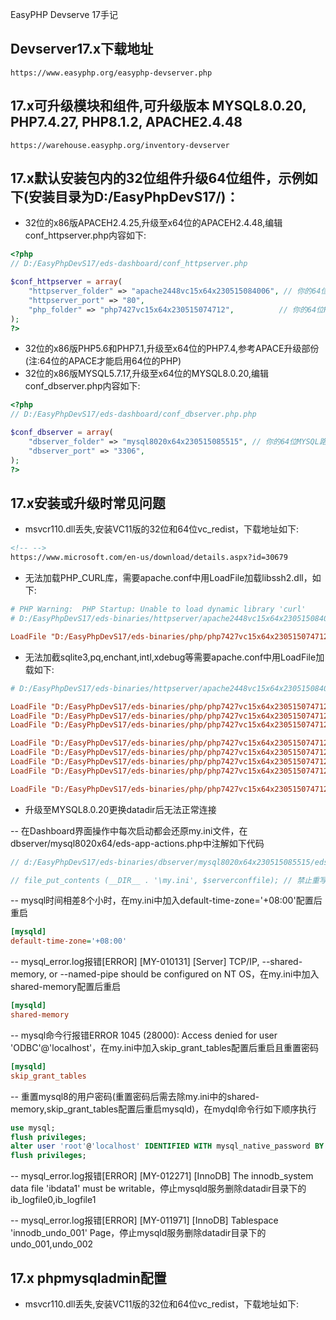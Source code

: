 EasyPHP Devserve 17手记

## Devserver17.x下载地址
```
https://www.easyphp.org/easyphp-devserver.php
```

## 17.x可升级模块和组件,可升级版本 MYSQL8.0.20, PHP7.4.27, PHP8.1.2, APACHE2.4.48
```
https://warehouse.easyphp.org/inventory-devserver
```

## 17.x默认安装包内的32位组件升级64位组件，示例如下(安装目录为D:/EasyPhpDevS17/)：
- 32位的x86版APACEH2.4.25,升级至x64位的APACEH2.4.48,编辑conf_httpserver.php内容如下:
```php
<?php
// D:/EasyPhpDevS17/eds-dashboard/conf_httpserver.php

$conf_httpserver = array(
	"httpserver_folder" => "apache2448vc15x64x230515084006", // 你的64位Apache路径
	"httpserver_port" => "80",
	"php_folder" => "php7427vc15x64x230515074712",          // 你的64位PHP路径
);
?>
```

- 32位的x86版PHP5.6和PHP7.1,升级至x64位的PHP7.4,参考APACE升级部份(注:64位的APACE才能启用64位的PHP)
- 32位的x86版MYSQL5.7.17,升级至x64位的MYSQL8.0.20,编辑conf_dbserver.php内容如下:
```php
<?php
// D:/EasyPhpDevS17/eds-dashboard/conf_dbserver.php.php

$conf_dbserver = array(
	"dbserver_folder" => "mysql8020x64x230515085515", // 你的64位MYSQL路径
	"dbserver_port" => "3306",
);
?>
```

## 17.x安装或升级时常见问题
- msvcr110.dll丢失,安装VC11版的32位和64位vc_redist，下载地址如下:
```html
<!-- -->
https://www.microsoft.com/en-us/download/details.aspx?id=30679
```

- 无法加载PHP_CURL库，需要apache.conf中用LoadFile加载libssh2.dll，如下:
```ini
# PHP Warning:  PHP Startup: Unable to load dynamic library 'curl'
# D:/EasyPhpDevS17/eds-binaries/httpserver/apache2448vc15x64x230515084006/conf/httpd.conf

LoadFile "D:/EasyPhpDevS17/eds-binaries/php/php7427vc15x64x230515074712/libssh2.dll"
```

- 无法加截sqlite3,pq,enchant,intl,xdebug等需要apache.conf中用LoadFile加载如下:
```ini
# D:/EasyPhpDevS17/eds-binaries/httpserver/apache2448vc15x64x230515084006/conf/httpd.conf

LoadFile "D:/EasyPhpDevS17/eds-binaries/php/php7427vc15x64x230515074712/libsqlite3.dll"
LoadFile "D:/EasyPhpDevS17/eds-binaries/php/php7427vc15x64x230515074712/libpq.dll"
LoadFile "D:/EasyPhpDevS17/eds-binaries/php/php7427vc15x64x230515074712/libenchant.dll"

LoadFile "D:/EasyPhpDevS17/eds-binaries/php/php7427vc15x64x230515074712/icudt66.dll"
LoadFile "D:/EasyPhpDevS17/eds-binaries/php/php7427vc15x64x230515074712/icuin66.dll"
LoadFile "D:/EasyPhpDevS17/eds-binaries/php/php7427vc15x64x230515074712/icuio66.dll"
LoadFile "D:/EasyPhpDevS17/eds-binaries/php/php7427vc15x64x230515074712/icuuc66.dll"

LoadFile "D:/EasyPhpDevS17/eds-binaries/php/php7427vc15x64x230515074712/php_xdebug-3.1.0-7.4-vc15-x86_64.dll"
```

- 升级至MYSQL8.0.20更换datadir后无法正常连接

-- 在Dashboard界面操作中每次启动都会还原my.ini文件，在dbserver/mysql8020x64/eds-app-actions.php中注解如下代码
```php
// d:/EasyPhpDevS17/eds-binaries/dbserver/mysql8020x64x230515085515/eds-app-actions.php

// file_put_contents (__DIR__ . '\my.ini', $serverconffile); // 禁止重写my.ini
```

-- mysql时间相差8个小时，在my.ini中加入default-time-zone='+08:00'配置后重启
```ini
[mysqld]
default-time-zone='+08:00'
```


-- mysql_error.log报错[ERROR] [MY-010131] [Server] TCP/IP, --shared-memory, or --named-pipe should be configured on NT OS，在my.ini中加入shared-memory配置后重启
```ini
[mysqld]
shared-memory
```

-- mysql命今行报错ERROR 1045 (28000): Access denied for user 'ODBC'@'localhost'，在my.ini中加入skip_grant_tables配置后重启且重置密码
```ini
[mysqld]
skip_grant_tables
```

-- 重置mysql8的用户密码(重置密码后需去除my.ini中的shared-memory,skip_grant_tables配置后重启mysqld)，在mydql命令行如下顺序执行
```sql
use mysql;
flush privileges;
alter user 'root'@'localhost' IDENTIFIED WITH mysql_native_password BY '12345678!@#$';
flush privileges;
```

-- mysql_error.log报错[ERROR] [MY-012271] [InnoDB] The innodb_system data file 'ibdata1' must be writable，停止mysqld服务删除datadir目录下的ib_logfile0,ib_logfile1

-- mysql_error.log报错[ERROR] [MY-011971] [InnoDB] Tablespace 'innodb_undo_001' Page，停止mysqld服务删除datadir目录下的undo_001,undo_002


## 17.x phpmysqladmin配置
- msvcr110.dll丢失,安装VC11版的32位和64位vc_redist，下载地址如下:
